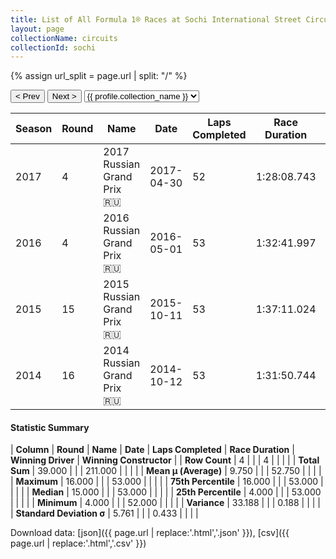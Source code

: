 ```yaml
---
title: List of All Formula 1® Races at Sochi International Street Circuit
layout: page
collectionName: circuits
collectionId: sochi
---
```


{% assign url_split = page.url | split: "/" %}
<div id="collection-navigation">
<button onclick="selector.options[selector.selectedIndex-1].value && (window.location = selector.options[selector.selectedIndex-1].value);">&lt; Prev</button>
<button onclick="selector.options[selector.selectedIndex+1].value && (window.location = selector.options[selector.selectedIndex+1].value);">Next &gt;</button>
<select id="selector" onchange="this.options[this.selectedIndex].value && (window.location = this.options[this.selectedIndex].value);">
  {% for collectionId in site.data[page.collectionName].refs %}
    {% if collectionId == page.collectionId %}
      {% assign selected = "selected" %}
    {% else %}
      {% assign selected = "" %}
    {% endif %}
    {% assign profile = site.data[page.collectionName][collectionId].profile %}
    <option value="/f1/{{ page.collectionName }}/{{ collectionId }}/{{ url_split[4] }}" {{ selected }}>{{ profile.collection_name }}</option>
  {% endfor %}
</select>
</div>

| Season | Round | Name | Date | Laps Completed | Race Duration | Winning Driver | Winning Constructor |
|--|--|--|--|--|--|--|--|
| 2017 | 4 | 2017 Russian Grand Prix 🇷🇺 | 2017-04-30 | 52 | 1:28:08.743 | [Valtteri Bottas 🇫🇮](/f1/drivers/bottas) | Mercedes 🇩🇪 |
| 2016 | 4 | 2016 Russian Grand Prix 🇷🇺 | 2016-05-01 | 53 | 1:32:41.997 | [Nico Rosberg 🇩🇪](/f1/drivers/rosberg) | Mercedes 🇩🇪 |
| 2015 | 15 | 2015 Russian Grand Prix 🇷🇺 | 2015-10-11 | 53 | 1:37:11.024 | [Lewis Hamilton 🇬🇧](/f1/drivers/hamilton) | Mercedes 🇩🇪 |
| 2014 | 16 | 2014 Russian Grand Prix 🇷🇺 | 2014-10-12 | 53 | 1:31:50.744 | [Lewis Hamilton 🇬🇧](/f1/drivers/hamilton) | Mercedes 🇩🇪 |

#### Statistic Summary

| **Column** | **Round** | **Name** | **Date** | **Laps Completed** | **Race Duration** | **Winning Driver** | **Winning Constructor** |
| **Row Count** | 4 |  |  | 4 |  |  |  |
| **Total Sum** | 39.000 |  |  | 211.000 |  |  |  |
| **Mean μ (Average)** | 9.750 |  |  | 52.750 |  |  |  |
| **Maximum** | 16.000 |  |  | 53.000 |  |  |  |
| **75th Percentile** | 16.000 |  |  | 53.000 |  |  |  |
| **Median** | 15.000 |  |  | 53.000 |  |  |  |
| **25th Percentile** | 4.000 |  |  | 53.000 |  |  |  |
| **Minimum** | 4.000 |  |  | 52.000 |  |  |  |
| **Variance** | 33.188 |  |  | 0.188 |  |  |  |
| **Standard Deviation σ** | 5.761 |  |  | 0.433 |  |  |  |

Download data: [json]({{ page.url | replace:'.html','.json' }}), [csv]({{ page.url | replace:'.html','.csv' }})
